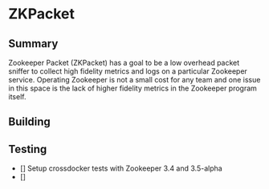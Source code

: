 # ZKPacket

## Summary
Zookeeper Packet (ZKPacket) has a goal to be a low overhead packet sniffer to collect high fidelity metrics and logs on a particular Zookeeper service. Operating Zookeeper is not a small cost for any team and one issue in this space is the lack of higher fidelity metrics in the Zookeeper program itself. 

## Building

## Testing

* [] Setup crossdocker tests with Zookeeper 3.4 and 3.5-alpha
* [] 